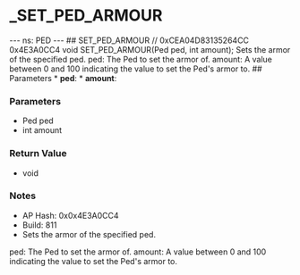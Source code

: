 # _SET_PED_ARMOUR

--- ns: PED --- ## SET_PED_ARMOUR  // 0xCEA04D83135264CC 0x4E3A0CC4 void SET_PED_ARMOUR(Ped ped, int amount);  Sets the armor of the specified ped. ped: The Ped to set the armor of. amount: A value between 0 and 100 indicating the value to set the Ped's armor to.  ## Parameters * **ped**: * **amount**:

### Parameters
* Ped ped
* int amount

### Return Value
* void

### Notes
* AP Hash: 0x0x4E3A0CC4
* Build: 811
* Sets the armor of the specified ped.

ped: The Ped to set the armor of.
amount: A value between 0 and 100 indicating the value to set the Ped's armor to.

